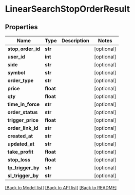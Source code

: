 # LinearSearchStopOrderResult

## Properties
Name | Type | Description | Notes
------------ | ------------- | ------------- | -------------
**stop_order_id** | **str** |  | [optional] 
**user_id** | **int** |  | [optional] 
**side** | **str** |  | [optional] 
**symbol** | **str** |  | [optional] 
**order_type** | **str** |  | [optional] 
**price** | **float** |  | [optional] 
**qty** | **float** |  | [optional] 
**time_in_force** | **str** |  | [optional] 
**order_status** | **str** |  | [optional] 
**trigger_price** | **float** |  | [optional] 
**order_link_id** | **str** |  | [optional] 
**created_at** | **str** |  | [optional] 
**updated_at** | **str** |  | [optional] 
**take_profit** | **float** |  | [optional] 
**stop_loss** | **float** |  | [optional] 
**tp_trigger_by** | **str** |  | [optional] 
**sl_trigger_by** | **str** |  | [optional] 

[[Back to Model list]](../README.md#documentation-for-models) [[Back to API list]](../README.md#documentation-for-api-endpoints) [[Back to README]](../README.md)


